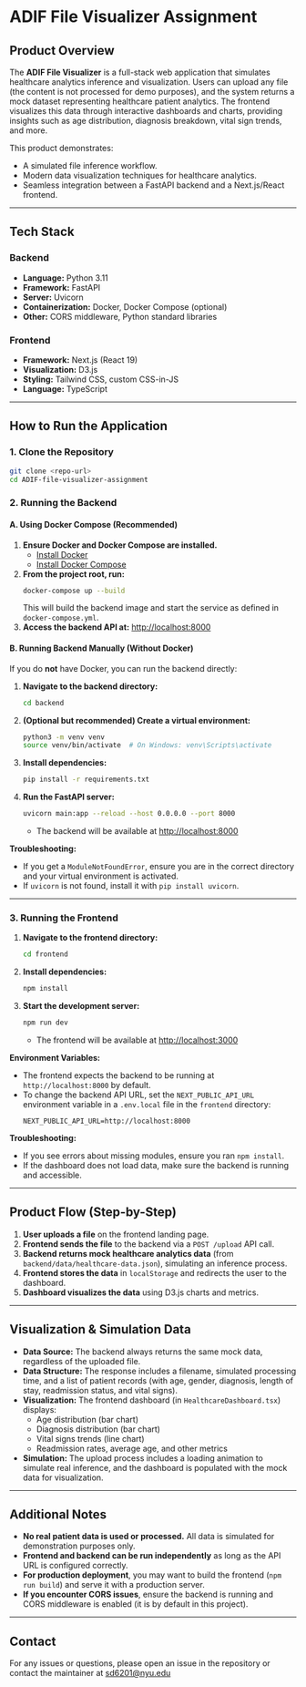 # ADIF File Visualizer Assignment

## Product Overview

The **ADIF File Visualizer** is a full-stack web application that simulates healthcare analytics inference and visualization. Users can upload any file (the content is not processed for demo purposes), and the system returns a mock dataset representing healthcare patient analytics. The frontend visualizes this data through interactive dashboards and charts, providing insights such as age distribution, diagnosis breakdown, vital sign trends, and more.

This product demonstrates:
- A simulated file inference workflow.
- Modern data visualization techniques for healthcare analytics.
- Seamless integration between a FastAPI backend and a Next.js/React frontend.

---

## Tech Stack

### Backend
- **Language:** Python 3.11
- **Framework:** FastAPI
- **Server:** Uvicorn
- **Containerization:** Docker, Docker Compose (optional)
- **Other:** CORS middleware, Python standard libraries

### Frontend
- **Framework:** Next.js (React 19)
- **Visualization:** D3.js
- **Styling:** Tailwind CSS, custom CSS-in-JS
- **Language:** TypeScript

---

## How to Run the Application

### 1. Clone the Repository
```bash
git clone <repo-url>
cd ADIF-file-visualizer-assignment
```

### 2. Running the Backend

#### **A. Using Docker Compose (Recommended)**
1. **Ensure Docker and Docker Compose are installed.**
   - [Install Docker](https://docs.docker.com/get-docker/)
   - [Install Docker Compose](https://docs.docker.com/compose/install/)
2. **From the project root, run:**
   ```bash
   docker-compose up --build
   ```
   This will build the backend image and start the service as defined in `docker-compose.yml`.
3. **Access the backend API at:** [http://localhost:8000](http://localhost:8000)

#### **B. Running Backend Manually (Without Docker)**
If you do **not** have Docker, you can run the backend directly:

1. **Navigate to the backend directory:**
   ```bash
   cd backend
   ```
2. **(Optional but recommended) Create a virtual environment:**
   ```bash
   python3 -m venv venv
   source venv/bin/activate  # On Windows: venv\Scripts\activate
   ```
3. **Install dependencies:**
   ```bash
   pip install -r requirements.txt
   ```
4. **Run the FastAPI server:**
   ```bash
   uvicorn main:app --reload --host 0.0.0.0 --port 8000
   ```
   - The backend will be available at [http://localhost:8000](http://localhost:8000)

**Troubleshooting:**
- If you get a `ModuleNotFoundError`, ensure you are in the correct directory and your virtual environment is activated.
- If `uvicorn` is not found, install it with `pip install uvicorn`.

---

### 3. Running the Frontend

1. **Navigate to the frontend directory:**
   ```bash
   cd frontend
   ```
2. **Install dependencies:**
   ```bash
   npm install
   ```
3. **Start the development server:**
   ```bash
   npm run dev
   ```
   - The frontend will be available at [http://localhost:3000](http://localhost:3000)

**Environment Variables:**
- The frontend expects the backend to be running at `http://localhost:8000` by default.
- To change the backend API URL, set the `NEXT_PUBLIC_API_URL` environment variable in a `.env.local` file in the `frontend` directory:
  ```env
  NEXT_PUBLIC_API_URL=http://localhost:8000
  ```

**Troubleshooting:**
- If you see errors about missing modules, ensure you ran `npm install`.
- If the dashboard does not load data, make sure the backend is running and accessible.

---

## Product Flow (Step-by-Step)

1. **User uploads a file** on the frontend landing page.
2. **Frontend sends the file** to the backend via a `POST /upload` API call.
3. **Backend returns mock healthcare analytics data** (from `backend/data/healthcare-data.json`), simulating an inference process.
4. **Frontend stores the data** in `localStorage` and redirects the user to the dashboard.
5. **Dashboard visualizes the data** using D3.js charts and metrics.

---

## Visualization & Simulation Data

- **Data Source:** The backend always returns the same mock data, regardless of the uploaded file.
- **Data Structure:** The response includes a filename, simulated processing time, and a list of patient records (with age, gender, diagnosis, length of stay, readmission status, and vital signs).
- **Visualization:** The frontend dashboard (in `HealthcareDashboard.tsx`) displays:
  - Age distribution (bar chart)
  - Diagnosis distribution (bar chart)
  - Vital signs trends (line chart)
  - Readmission rates, average age, and other metrics
- **Simulation:** The upload process includes a loading animation to simulate real inference, and the dashboard is populated with the mock data for visualization.

---

## Additional Notes

- **No real patient data is used or processed.** All data is simulated for demonstration purposes only.
- **Frontend and backend can be run independently** as long as the API URL is configured correctly.
- **For production deployment**, you may want to build the frontend (`npm run build`) and serve it with a production server.
- **If you encounter CORS issues**, ensure the backend is running and CORS middleware is enabled (it is by default in this project).

---

## Contact
For any issues or questions, please open an issue in the repository or contact the maintainer at sd6201@nyu.edu
